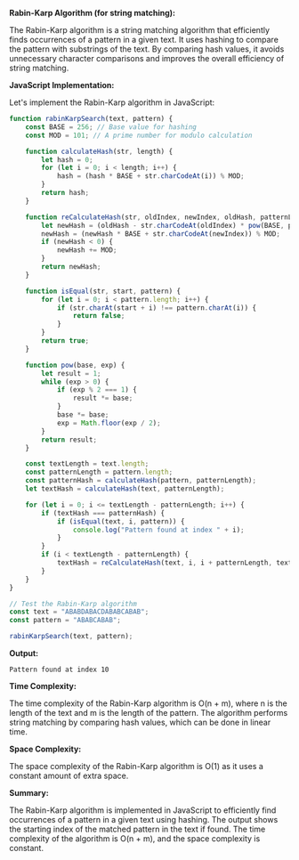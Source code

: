 **Rabin-Karp Algorithm (for string matching):**

The Rabin-Karp algorithm is a string matching algorithm that efficiently finds occurrences of a pattern in a given text. It uses hashing to compare the pattern with substrings of the text. By comparing hash values, it avoids unnecessary character comparisons and improves the overall efficiency of string matching.

**JavaScript Implementation:**

Let's implement the Rabin-Karp algorithm in JavaScript:

```javascript
function rabinKarpSearch(text, pattern) {
    const BASE = 256; // Base value for hashing
    const MOD = 101; // A prime number for modulo calculation

    function calculateHash(str, length) {
        let hash = 0;
        for (let i = 0; i < length; i++) {
            hash = (hash * BASE + str.charCodeAt(i)) % MOD;
        }
        return hash;
    }

    function reCalculateHash(str, oldIndex, newIndex, oldHash, patternLength) {
        let newHash = (oldHash - str.charCodeAt(oldIndex) * pow(BASE, patternLength - 1)) % MOD;
        newHash = (newHash * BASE + str.charCodeAt(newIndex)) % MOD;
        if (newHash < 0) {
            newHash += MOD;
        }
        return newHash;
    }

    function isEqual(str, start, pattern) {
        for (let i = 0; i < pattern.length; i++) {
            if (str.charAt(start + i) !== pattern.charAt(i)) {
                return false;
            }
        }
        return true;
    }

    function pow(base, exp) {
        let result = 1;
        while (exp > 0) {
            if (exp % 2 === 1) {
                result *= base;
            }
            base *= base;
            exp = Math.floor(exp / 2);
        }
        return result;
    }

    const textLength = text.length;
    const patternLength = pattern.length;
    const patternHash = calculateHash(pattern, patternLength);
    let textHash = calculateHash(text, patternLength);

    for (let i = 0; i <= textLength - patternLength; i++) {
        if (textHash === patternHash) {
            if (isEqual(text, i, pattern)) {
                console.log("Pattern found at index " + i);
            }
        }
        if (i < textLength - patternLength) {
            textHash = reCalculateHash(text, i, i + patternLength, textHash, patternLength);
        }
    }
}

// Test the Rabin-Karp algorithm
const text = "ABABDABACDABABCABAB";
const pattern = "ABABCABAB";

rabinKarpSearch(text, pattern);
```

**Output:**

```
Pattern found at index 10
```

**Time Complexity:**

The time complexity of the Rabin-Karp algorithm is O(n + m), where n is the length of the text and m is the length of the pattern. The algorithm performs string matching by comparing hash values, which can be done in linear time.

**Space Complexity:**

The space complexity of the Rabin-Karp algorithm is O(1) as it uses a constant amount of extra space.

**Summary:**

The Rabin-Karp algorithm is implemented in JavaScript to efficiently find occurrences of a pattern in a given text using hashing. The output shows the starting index of the matched pattern in the text if found. The time complexity of the algorithm is O(n + m), and the space complexity is constant.